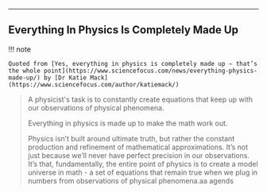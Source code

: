 
---

## Everything In Physics Is Completely Made Up

!!! note

    Quoted from [Yes, everything in physics is completely made up – that’s the whole point](https://www.sciencefocus.com/news/everything-physics-made-up/) by [Dr Katie Mack](https://www.sciencefocus.com/author/katiemack/)

>A physicist's task is to constantly create equations that keep up with our observations of physical phenomena.
>
>Everything in physics is made up to make the math work out.
>
>Physics isn’t built around ultimate truth, but rather the constant production and refinement of mathematical approximations. It’s not just because we’ll never have perfect precision in our observations. It’s that, fundamentally, the entire point of physics is to create a model universe in math - a set of equations that remain true when we plug in numbers from observations of physical phenomena.aa agends